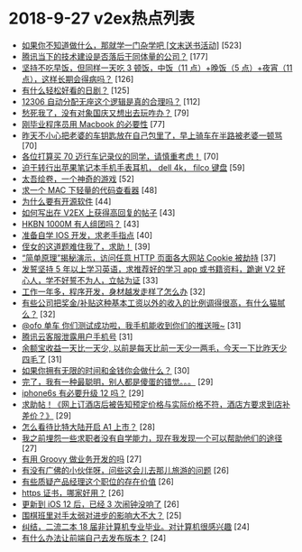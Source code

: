 # 2018-9-27 v2ex热点列表

+ [如果你不知道做什么，那就学一门杂学吧 [文末送书活动]](https://www.v2ex.com/t/493016#reply523) [523]
+ [腾讯当下的技术建设是否落后于同体量的公司？](https://www.v2ex.com/t/492998#reply177) [177]
+ [坚持不吃早饭，但同样一天吃 3 顿饭，中饭（11 点）+晚饭（5 点）+夜宵（11 点），这样长期会得病吗？](https://www.v2ex.com/t/492987#reply126) [126]
+ [有什么轻松好看的日剧？](https://www.v2ex.com/t/493030#reply125) [125]
+ [12306 自动分配无座这个逻辑是真的合理吗？](https://www.v2ex.com/t/493117#reply112) [112]
+ [愁死我了，没有对象国庆又想出去玩咋办？](https://www.v2ex.com/t/493089#reply79) [79]
+ [刚毕业程序员用 Macbook 的必要性](https://www.v2ex.com/t/493234#reply77) [77]
+ [昨天不小心把老婆的车钥匙放在自己包里了，早上骑车在半路被老婆一顿骂](https://www.v2ex.com/t/493068#reply70) [70]
+ [各位打算买 70 迈行车记录仪的同学，请慎重考虑！](https://www.v2ex.com/t/493142#reply70) [70]
+ [迫于转行出苹果笔记本手机手表耳机， dell 4k， filco 键盘](https://www.v2ex.com/t/493178#reply59) [59]
+ [太吾绘卷，一个神奇的游戏](https://www.v2ex.com/t/493187#reply52) [52]
+ [求一个 MAC 下轻量的代码查看器](https://www.v2ex.com/t/492989#reply48) [48]
+ [为什么要有开源软件](https://www.v2ex.com/t/493115#reply44) [44]
+ [如何写出在 V2EX 上获得高回复的帖子](https://www.v2ex.com/t/493107#reply43) [43]
+ [HKBN 1000M 有人组团吗？](https://www.v2ex.com/t/493109#reply43) [43]
+ [准备自学 IOS 开发，求老手指点](https://www.v2ex.com/t/493100#reply40) [40]
+ [侄女的这道题难住我了，求助！](https://www.v2ex.com/t/493214#reply39) [39]
+ [“简单原理”揭秘演示，访问任意 HTTP 页面各大网站 Cookie 被劫持](https://www.v2ex.com/t/493233#reply37) [37]
+ [发誓坚持 5 年以上学习英语，求推荐好的学习 app 或书籍资料，跪谢 V2 好心人，学不好誓不为人，立帖为证](https://www.v2ex.com/t/493097#reply33) [33]
+ [工作一年多，程序开发，身材越发走样了怎么办](https://www.v2ex.com/t/493004#reply32) [32]
+ [有些公司把奖金/补贴这种基本工资以外的收入的比例调得很高，有什么猫腻么？](https://www.v2ex.com/t/493024#reply32) [32]
+ [@ofo 单车 你们测试成功啦，我手机能收到你们的推送哦~](https://www.v2ex.com/t/493244#reply31) [31]
+ [腾讯云客服泄露用户手机号](https://www.v2ex.com/t/493272#reply31) [31]
+ [余额宝收益一天比一天少, 以前是每天比前一天少一两毛，今天一下比昨天少四毛了](https://www.v2ex.com/t/493034#reply31) [31]
+ [如果你拥有无限的时间和金钱你会做什么？](https://www.v2ex.com/t/493270#reply30) [30]
+ [完了，我有一种最聪明，别人都是傻蛋的错觉。。。](https://www.v2ex.com/t/493114#reply29) [29]
+ [iphone6s 有必要升级 12 吗？](https://www.v2ex.com/t/493159#reply29) [29]
+ [求助帖！《网上订酒店后被告知预定价格与实际价格不符，酒店方要求到店补差价？》](https://www.v2ex.com/t/493038#reply29) [29]
+ [怎么看待比特大陆开启 A1 上市？](https://www.v2ex.com/t/492995#reply28) [28]
+ [我之前埋怨一些求职者没有自学能力，现在我发现一个可以帮助他们的途径](https://www.v2ex.com/t/493002#reply27) [27]
+ [有用 Groovy 做业务开发的吗](https://www.v2ex.com/t/493010#reply27) [27]
+ [有没有广佛的小伙伴呀，问些这会儿去那儿旅游的问题](https://www.v2ex.com/t/493126#reply26) [26]
+ [有些质疑产品经理这个职位的存在价值](https://www.v2ex.com/t/493139#reply26) [26]
+ [https 证书，哪家好用？](https://www.v2ex.com/t/492988#reply26) [26]
+ [更新到 iOS 12 后，已经 3 次闹钟没响了](https://www.v2ex.com/t/493019#reply26) [26]
+ [围棋班里对手太弱对进步的影响大不大？](https://www.v2ex.com/t/493012#reply25) [25]
+ [纠结，二流二本 18 届非计算机专业毕业。对计算机很感兴趣](https://www.v2ex.com/t/493063#reply24) [24]
+ [有什么办法让前端自己去发布版本？](https://www.v2ex.com/t/493134#reply24) [24]

